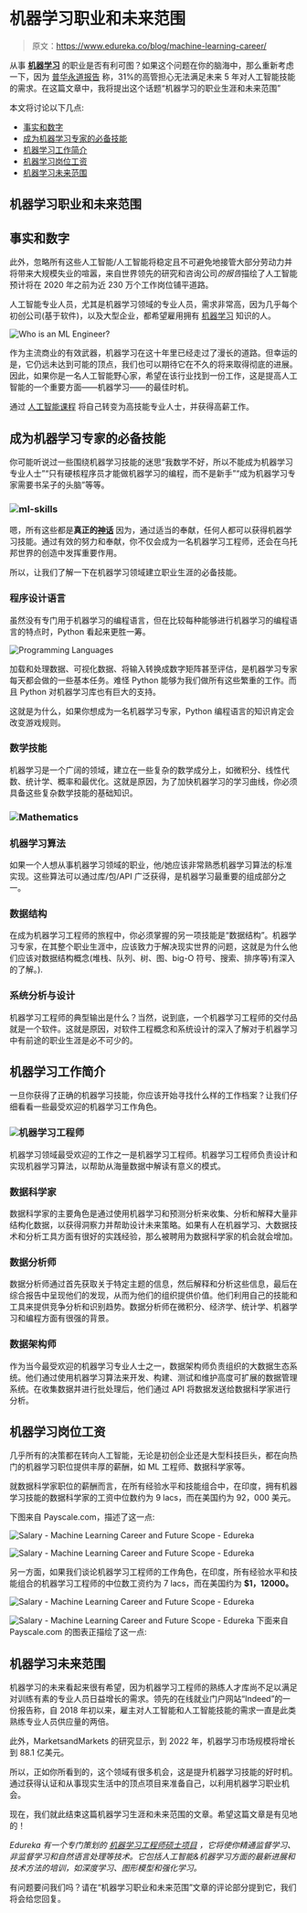 # 机器学习职业和未来范围

> 原文：<https://www.edureka.co/blog/machine-learning-career/>

从事 **[机器学习](https://www.edureka.co/masters-program/machine-learning-engineer-training)** 的职业是否有利可图？如果这个问题在你的脑海中，那么重新考虑一下，因为 [普华永道报告](https://www.pwc.com/us/en/services/consulting/library/artificial-intelligence-predictions-2019.html) 称，31%的高管担心无法满足未来 5 年对人工智能技能的需求。在这篇文章中，我将提出这个话题“机器学习的职业生涯和未来范围”

本文将讨论以下几点:

*   [事实和数字](#facts)
*   [成为机器学习专家的必备技能](#EssentialSkillSettoBecomeaMachineLearningExpert)
*   [机器学习工作简介](#jobs)
*   [机器学习岗位工资](#MachineLearningJobsSalary)
*   [机器学习未来范围](#MachineLearningFutureScope)

## **机器学习职业和未来范围**

## **事实和数字**

此外，忽略所有这些人工智能/人工智能将稳定且不可避免地接管大部分劳动力并将带来大规模失业的喧嚣，来自世界领先的研究和咨询公司*的报告*描绘了人工智能预计将在 2020 年之前为近 230 万个工作岗位铺平道路。

人工智能专业人员，尤其是机器学习领域的专业人员，需求非常高，因为几乎每个初创公司(基于软件)，以及大型企业，都希望雇用拥有 [机器学习](https://www.youtube.com/watch?v=YcUPVziBsMA) 知识的人。

![Who is an ML Engineer?](img/79f33e250ee18a394e40e690d0827028.png)

作为主流商业的有效武器，机器学习在这十年里已经走过了漫长的道路。但幸运的是，它仍远未达到可能的顶点，我们也可以期待它在不久的将来取得彻底的进展。因此，如果你是一名人工智能野心家，希望在该行业找到一份工作，这是提高人工智能的一个重要方面——机器学习——的最佳时机。

通过 [人工智能课程](https://www.edureka.co/executive-programs/machine-learning-and-ai) 将自己转变为高技能专业人士，并获得高薪工作。

## **成为机器学习专家的必备技能**

你可能听说过一些围绕机器学习技能的迷思“我数学不好，所以不能成为机器学习专业人士”“只有硬核程序员才能做机器学习的编程，而不是新手”“成为机器学习专家需要书呆子的头脑”等等。

### **![ml-skills](img/61f0ee92cda5b91b4475082e4959313a.png)**

嗯，所有这些都是**真正的[神话](https://www.edureka.co/blog/data-scientists-myths)** 因为，通过适当的奉献，任何人都可以获得机器学习技能。通过有效的努力和奉献，你不仅会成为一名机器学习工程师，还会在乌托邦世界的创造中发挥重要作用。

所以，让我们了解一下在机器学习领域建立职业生涯的必备技能。

### 程序设计语言

虽然没有专门用于机器学习的编程语言，但在比较每种能够进行机器学习的编程语言的特点时，Python 看起来更胜一筹。

![Programming Languages](img/4ca01d07382c9f5c6d643b8f1faaf30b.png)

加载和处理数据、可视化数据、将输入转换成数字矩阵甚至评估，是机器学习专家每天都会做的一些基本任务。难怪 Python 能够为我们做所有这些繁重的工作。而且 Python 对机器学习库也有巨大的支持。

这就是为什么，如果你想成为一名机器学习专家，Python 编程语言的知识肯定会改变游戏规则。

### **数学技能**

机器学习是一个广阔的领域，建立在一些复杂的数学成分上，如微积分、线性代数、统计学、概率和最优化。这就是原因，为了加快机器学习的学习曲线，你必须具备这些复杂数学技能的基础知识。

### **![Mathematics](img/96db2da5fcdb566ed9f6a895c4435724.png)**

### **机器学习算法**

如果一个人想从事机器学习领域的职业，他/她应该非常熟悉机器学习算法的标准实现。这些算法可以通过库/包/API 广泛获得，是机器学习最重要的组成部分之一。

### **数据结构**

在成为机器学习工程师的旅程中，你必须掌握的另一项技能是“数据结构”。机器学习专家，在其整个职业生涯中，应该致力于解决现实世界的问题，这就是为什么他们应该对数据结构概念(堆栈、队列、树、图、big-O 符号、搜索、排序等)有深入的了解。).

### **系统分析与设计**

机器学习工程师的典型输出是什么？当然，说到底，一个机器学习工程师的交付品就是一个软件。这就是原因，对软件工程概念和系统设计的深入了解对于机器学习中有前途的职业生涯是必不可少的。

## **机器学习工作简介**

一旦你获得了正确的机器学习技能，你应该开始寻找什么样的工作档案？让我们仔细看看一些最受欢迎的机器学习工作角色。

### **![](img/3589ee3bba92df09ffff0c0506e0429a.png)机器学习工程师**

机器学习领域最受欢迎的工作之一是机器学习工程师。机器学习工程师负责设计和实现机器学习算法，以帮助从海量数据中解读有意义的模式。

### **数据科学家**

数据科学家的主要角色是通过使用机器学习和预测分析来收集、分析和解释大量非结构化数据，以获得洞察力并帮助设计未来策略。如果有人在机器学习、大数据技术和分析工具方面有很好的实践经验，那么被聘用为数据科学家的机会就会增加。

### **数据分析师**

数据分析师通过首先获取关于特定主题的信息，然后解释和分析这些信息，最后在综合报告中呈现他们的发现，从而为他们的组织提供价值。他们利用自己的技能和工具来提供竞争分析和识别趋势。数据分析师在微积分、经济学、统计学、机器学习和编程方面有很强的背景。

### **数据架构师**

作为当今最受欢迎的机器学习专业人士之一，数据架构师负责组织的大数据生态系统。他们通过使用机器学习算法来开发、构建、测试和维护高度可扩展的数据管理系统。在收集数据并进行批处理后，他们通过 API 将数据发送给数据科学家进行分析。

## **机器学习岗位工资**

几乎所有的决策都在转向人工智能，无论是初创企业还是大型科技巨头，都在向热门的机器学习职位提供丰厚的薪酬，如 ML 工程师、数据科学家等。

就数据科学家职位的薪酬而言，在所有经验水平和技能组合中，在印度，拥有机器学习技能的数据科学家的工资中位数约为 9 lacs，而在美国约为 92，000 美元。

下图来自 Payscale.com，描述了这一点:

![Salary - Machine Learning Career and Future Scope - Edureka](img/a4d03545ba76fc2c3068859d1c5c8f44.png)

![Salary - Machine Learning Career and Future Scope - Edureka](img/444eb7f669e54319ec85db1adf31c5d2.png)

另一方面，如果我们谈论机器学习工程师的工作角色，在印度，所有经验水平和技能组合的机器学习工程师的中位数工资约为 7 lacs，而在美国约为 **$1，12000。**

![Salary - Machine Learning Career and Future Scope - Edureka](img/a47ec0aa09cfc0b0634fc588e54576f4.png)

![Salary - Machine Learning Career and Future Scope - Edureka](img/3038790f3f2b7b3341965054eb44521d.png) 下面来自 Payscale.com 的图表正描绘了这一点:

## **机器学习未来范围**

机器学习的未来看起来很有希望，因为机器学习工程师的熟练人才库尚不足以满足对训练有素的专业人员日益增长的需求。领先的在线就业门户网站“Indeed”的一份报告称，自 2018 年初以来，雇主对人工智能和人工智能技能的需求一直是此类熟练专业人员供应量的两倍。

此外，MarketsandMarkets 的研究显示，到 2022 年，机器学习市场规模将增长到 88.1 亿美元。

所以，正如你所看到的，这个领域有很多机会，这是提升机器学习技能的好时机。通过获得认证和从事现实生活中的顶点项目来准备自己，以利用机器学习职业机会。

现在，我们就此结束这篇机器学习生涯和未来范围的文章。希望这篇文章是有见地的！

*Edureka 有一个专门策划的* [*机器学习工程师硕士项目*](https://www.edureka.co/masters-program/machine-learning-engineer-training) *，它将使你精通监督学习、非监督学习和自然语言处理等技术。它包括人工智能&机器学习方面的最新进展和技术方法的培训，如深度学习、图形模型和强化学习。*

有问题要问我们吗？请在“机器学习职业和未来范围”文章的评论部分提到它，我们将会给您回复。